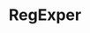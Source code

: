 ---
title: RegExper
direct_url: http://projects.calebevans.me/regexper/
categories: tools
short_description: Quickly test a regular expression
---